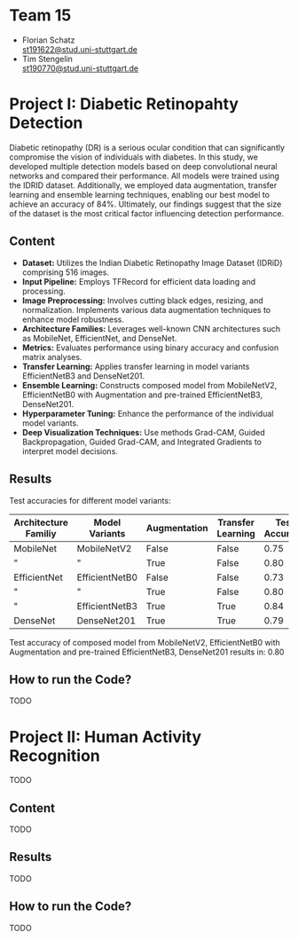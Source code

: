 # Team 15
- Florian Schatz  
  st191622@stud.uni-stuttgart.de
- Tim Stengelin  
  st190770@stud.uni-stuttgart.de

# Project I: Diabetic Retinopahty Detection
Diabetic retinopathy (DR) is a serious ocular condition that can significantly compromise the vision of individuals with diabetes. In this study, we developed multiple detection models based on deep convolutional neural networks and compared their performance. All models were trained using the IDRID dataset. Additionally, we employed data augmentation, transfer learning and ensemble learning techniques, enabling our best model to achieve an accuracy of 84%. Ultimately, our findings suggest that the size of the dataset is the most critical factor influencing detection performance.

## Content
* **Dataset:** Utilizes the Indian Diabetic Retinopathy Image Dataset (IDRiD) comprising 516 images.
* **Input Pipeline:** Employs TFRecord for efficient data loading and processing.
* **Image Preprocessing:** Involves cutting black edges, resizing, and normalization. Implements various data augmentation techniques to enhance model robustness.
* **Architecture Families:** Leverages well-known CNN architectures such as MobileNet, EfficientNet, and DenseNet.
* **Metrics:** Evaluates performance using binary accuracy and confusion matrix analyses.
* **Transfer Learning:** Applies transfer learning in model variants EfficientNetB3 and DenseNet201.
* **Ensemble Learning:** Constructs composed model from MobileNetV2, EfficientNetB0 with Augmentation and pre-trained EfficientNetB3, DenseNet201.
* **Hyperparameter Tuning:** Enhance the performance of the individual model variants.
* **Deep Visualization Techniques:** Use methods Grad-CAM, Guided Backpropagation, Guided Grad-CAM, and Integrated Gradients to interpret model decisions.


##  Results
Test accuracies for different model variants:

| **Architecture Familiy** | **Model Variants** | **Augmentation** | **Transfer Learning** | **Test Accuracy** |
|--------------------------|--------------------|------------------|-----------------------|-------------------|
| MobileNet                | MobileNetV2        | False            | False                 | 0.75              |
| "                        | "                  | True             | False                 | 0.80              |
| EfficientNet             | EfficientNetB0     | False            | False                 | 0.73              |
| "                        | "                  | True             | False                 | 0.80              |
| "                        | EfficientNetB3     | True             | True                  | 0.84              |
| DenseNet                 | DenseNet201        | True             | True                  | 0.79              |

Test accuracy of composed model from MobileNetV2, EfficientNetB0 with Augmentation and pre-trained EfficientNetB3, DenseNet201 results in: 0.80

## How to run the Code?
TODO

# Project II: Human Activity Recognition
TODO

## Content
TODO

##  Results
TODO

## How to run the Code?
TODO


